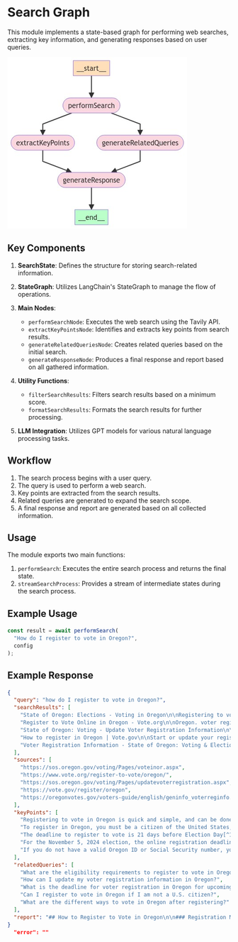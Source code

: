 # Search Graph

This module implements a state-based graph for performing web searches, extracting key information, and generating responses based on user queries.

![Search Example](./graph.png)

## Key Components

1. **SearchState**: Defines the structure for storing search-related information.

2. **StateGraph**: Utilizes LangChain's StateGraph to manage the flow of operations.

3. **Main Nodes**:

   - `performSearchNode`: Executes the web search using the Tavily API.
   - `extractKeyPointsNode`: Identifies and extracts key points from search results.
   - `generateRelatedQueriesNode`: Creates related queries based on the initial search.
   - `generateResponseNode`: Produces a final response and report based on all gathered information.

4. **Utility Functions**:

   - `filterSearchResults`: Filters search results based on a minimum score.
   - `formatSearchResults`: Formats the search results for further processing.

5. **LLM Integration**: Utilizes GPT models for various natural language processing tasks.

## Workflow

1. The search process begins with a user query.
2. The query is used to perform a web search.
3. Key points are extracted from the search results.
4. Related queries are generated to expand the search scope.
5. A final response and report are generated based on all collected information.

## Usage

The module exports two main functions:

1. `performSearch`: Executes the entire search process and returns the final state.
2. `streamSearchProcess`: Provides a stream of intermediate states during the search process.

## Example Usage

```ts
const result = await performSearch(
  "How do I register to vote in Oregon?",
  config
);
```

## Example Response

```json
{
  "query": "how do I register to vote in Oregon?",
  "searchResults": [
    "State of Oregon: Elections - Voting in Oregon\n\nRegistering to vote in Oregon is quick and simple. Oregonians can register: Online using My Vote. By mail using a voter registration form.This form also is available in multiple languages . In person at the county elections office or at certain state agencies like the DMV. The deadline to register is 21 days before Election Day.[1]",
    "Register to Vote Online in Oregon - Vote.org\n\nOregon. voter registration rulesTo register in Oregon you must: Be a citizen of the United States; Be a resident of Oregon; At least 16 years old (to vote, you must be 18 by Election Day). Oregon. voter registration directionsUse our Register to Vote Tool to fill out the National Voter Registration Form.[2]",
    "State of Oregon: Voting - Update Voter Registration Information\n\nElectronically. If you have an Oregon driver license or state ID card, you can update your information entirely online. Go To My Vote. Enter your name and date of birth. Click Submit. Select Update Registration at the bottom of the page. Answer the two eligibility questions on the next screen. Click Continue.[3]",
    "How to register in Oregon | Vote.gov\n\nStart or update your registration on Oregon's election website. You can also register to vote by mail or in person on Oregon's election website. Voter registration deadlines. Voter registration deadlines for the Tuesday, November 5, 2024 election. Find state and local election dates. Online registration deadline: Tuesday, October 15, 2024[4]",
    "Voter Registration Information - State of Oregon: Voting & Elections\n\nIf you do not have a valid Oregon ID or Social Security number you can find a list of acceptable alternative identification online at oregonvotes.gov. What is the deadline to register? To vote in the May 21, 2024, Primary Election, your completed registration card must be: postmarked by Tuesday, April 30; or; delivered to a county elections ...[5]"
  ],
  "sources": [
    "https://sos.oregon.gov/voting/Pages/voteinor.aspx",
    "https://www.vote.org/register-to-vote/oregon/",
    "https://sos.oregon.gov/voting/Pages/updatevoterregistration.aspx",
    "https://vote.gov/register/oregon",
    "https://oregonvotes.gov/voters-guide/english/geninfo_voterreginfo.html"
  ],
  "keyPoints": [
    "Registering to vote in Oregon is quick and simple, and can be done online, by mail, or in person[^1]",
    "To register in Oregon, you must be a citizen of the United States, a resident of Oregon, and at least 16 years old (you must be 18 by Election Day to vote)[^2]",
    "The deadline to register to vote is 21 days before Election Day[^1]",
    "For the November 5, 2024 election, the online registration deadline is October 15, 2024[^4]",
    "If you do not have a valid Oregon ID or Social Security number, you can find acceptable alternative identification online[^5]"
  ],
  "relatedQueries": [
    "What are the eligibility requirements to register to vote in Oregon?",
    "How can I update my voter registration information in Oregon?",
    "What is the deadline for voter registration in Oregon for upcoming elections?",
    "Can I register to vote in Oregon if I am not a U.S. citizen?",
    "What are the different ways to vote in Oregon after registering?"
  ],
  "report": "## How to Register to Vote in Oregon\n\n### Registration Methods\nOregon offers multiple convenient ways to register to vote:\n- **Online**: \n  - Use the [My Vote](https://sos.oregon.gov/voting/Pages/voteinor.aspx) tool if you have an Oregon driver license or state ID.\n- **By Mail**: \n  - Download and complete the voter registration form, which is available in various languages.\n- **In Person**: \n  - Register at your local county elections office or at designated state agencies like the DMV[^1][^2].\n\n### Eligibility Requirements\nTo register in Oregon, you must meet the following criteria:\n- Be a citizen of the United States.\n- Be a resident of Oregon.\n- Be at least 16 years old (you must be 18 by Election Day to vote) [^2].\n\n### Important Deadlines\n- The deadline to register to vote is **21 days before Election Day**.\n- For the upcoming elections, ensure your registration is completed by the specified deadlines:\n  - For the May 21, 2024, Primary Election, your registration must be postmarked by April 30, 2024[^5].\n\n### Updating Your Registration\nIf you need to update your voter registration, you can do so online if you have an Oregon driver license or state ID. Simply visit the My Vote tool, enter your details, and follow the prompts to update your information[^3].\n\n## References\n[^1]: State of Oregon: Elections - Voting in Oregon  \n[^2]: Register to Vote Online in Oregon - Vote.org  \n[^3]: State of Oregon: Voting - Update Voter Registration Information  \n[^4]: How to register in Oregon | Vote.gov  \n[^5]: Voter Registration Information - State of Oregon: Voting & Elections",
}
  "error": ""
```
